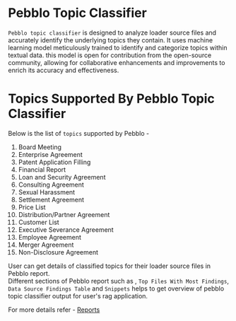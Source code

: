 
# Pebblo Topic Classifier  
  
`Pebblo topic classifier` is designed to analyze loader source files and accurately identify the underlying 
topics they contain.  It uses machine learning model meticulously trained to identify and categorize topics within textual data.  this model is open for contribution from the open-source community, allowing for collaborative enhancements 
and improvements to enrich its accuracy and effectiveness.  

# Topics Supported By Pebblo Topic Classifier  
  
Below is the list of `topics` supported by Pebblo -  
  
  1. Board Meeting  
  2. Enterprise Agreement  
  3. Patent Application Filling  
  4. Financial Report  
  5. Loan and Security Agreement  
  6. Consulting Agreement  
  7. Sexual Harassment  
  8. Settlement Agreement  
  9. Price List  
10. Distribution/Partner Agreement  
11. Customer List  
12. Executive Severance Agreement  
13. Employee Agreement  
14. Merger Agreement  
15. Non-Disclosure Agreement  
  
  
User can get details of classified topics for their loader source files in Pebblo report.  
Different sections of Pebblo report such as , `Top Files With Most Findings`, `Data Source Findings Table` and `Snippets`  helps to get overview of pebblo topic classifier output for user's rag application.  
  
For more details refer - [Reports](reports.md)